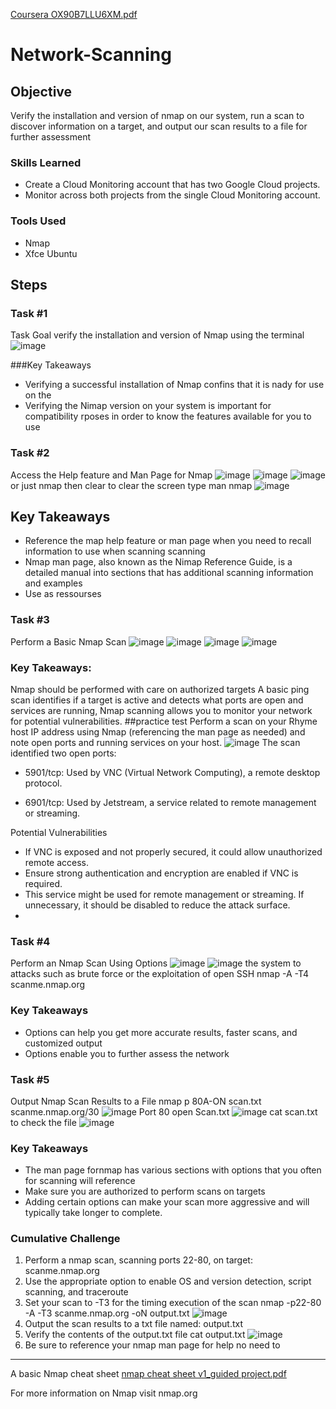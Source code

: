 [Coursera OX90B7LLU6XM.pdf](https://github.com/user-attachments/files/18872020/Coursera.OX90B7LLU6XM.pdf)
# Network-Scanning



## Objective

Verify the installation and version of nmap on our system, run a scan to discover information on a target, and output our scan results to a file for further assessment


### Skills Learned

- Create a Cloud Monitoring account that has two Google Cloud projects.
- Monitor across both projects from the single Cloud Monitoring account.

### Tools Used
- Nmap
- Xfce Ubuntu


## Steps
### Task #1
Task Goal verify the installation and version of Nmap using the terminal
![image](https://github.com/user-attachments/assets/6c2da612-b0c3-49d9-b3bb-ff8730c83734)

###Key Takeaways
- Verifying a successful installation of Nmap confins that it is nady for use on the
- Verifying the Nimap version on your system is important for compatibility rposes in order to know the features available for you to use

### Task #2
Access the Help feature and Man Page for Nmap
![image](https://github.com/user-attachments/assets/0602a0b1-9374-4fde-9f16-b2611d8f4b8c)
![image](https://github.com/user-attachments/assets/23449dde-8b7b-41d9-b49b-3562beebd56d)
![image](https://github.com/user-attachments/assets/6ed434bb-765a-459a-ade8-123f73dc3dde)
or just nmap then clear to clear the screen
type man nmap
![image](https://github.com/user-attachments/assets/ddd9bf9e-8a01-4d43-99cc-cdae0d8ccbb6)


## Key Takeaways
- Reference the map help feature or man page when you need to recall information to use when scanning scanning
- Nmap man page, also known as the Nimap Reference Guide, is a detailed manual into sections that has additional scanning information and examples
- Use as ressourses
### Task #3
Perform a Basic Nmap Scan
![image](https://github.com/user-attachments/assets/d498ee07-c19d-4971-8f03-a8be5a362c25)
![image](https://github.com/user-attachments/assets/95cbd279-9101-4a6b-b6ea-17a150c18577)
![image](https://github.com/user-attachments/assets/f7852a6f-3df3-4826-8bd5-0af5a6f20792)
![image](https://github.com/user-attachments/assets/40908db1-218f-4953-8d6d-db85cff035de)
### Key Takeaways:
Nmap should be performed with care on authorized targets
A basic ping scan identifies if a target is active and detects what ports are open
and services are running,
Nmap scanning allows you to monitor your network for potential vulnerabilities.
##practice test
Perform a scan on your Rhyme host IP address using Nmap (referencing the man page as needed) and note open ports and running services on your host.
![image](https://github.com/user-attachments/assets/2893b679-a142-4396-8e86-ed950239ca8d)
The scan identified two open ports:
- 5901/tcp: Used by VNC (Virtual Network Computing), a remote desktop protocol.

- 6901/tcp: Used by Jetstream, a service related to remote management or streaming.

Potential Vulnerabilities
- If VNC is exposed and not properly secured, it could allow unauthorized remote access.
- Ensure strong authentication and encryption are enabled if VNC is required.
- This service might be used for remote management or streaming. If unnecessary, it should be disabled to reduce the attack surface.
- 
### Task #4
Perform an Nmap Scan Using Options
![image](https://github.com/user-attachments/assets/ced82610-8f5f-4e03-871f-de795500da3c)
![image](https://github.com/user-attachments/assets/1d563062-c6e6-41e1-a7b4-1394b1f27f45)
the system to attacks such as brute force or the exploitation of open SSH
nmap -A -T4 scanme.nmap.org
### Key Takeaways
- Options can help you get more accurate results, faster scans, and customized output
- Options enable you to further assess the network
### Task #5
Output Nmap Scan Results to a File
nmap p 80A-ON scan.txt scanme.nmap.org/30
![image](https://github.com/user-attachments/assets/c8c15ef9-b8dc-4c75-97eb-490dedf9b099)
Port 80 open
Scan.txt
![image](https://github.com/user-attachments/assets/f083a360-f2c5-4278-a675-874fe7767edd)
cat scan.txt to check the file
![image](https://github.com/user-attachments/assets/12e33bbe-3251-4042-8728-c5b5bf587e12)
### Key Takeaways
- The man page fornmap has various sections with options that you often for scanning will reference
- Make sure you are authorized to perform scans on targets
- Adding certain options can make your scan more aggressive and will typically take longer to complete.
### Cumulative Challenge
1) Perform a nmap scan, scanning ports 22-80, on target: scanme.nmap.org
2) Use the appropriate option to enable OS and version detection, script scanning, and traceroute
3) Set your scan to -T3 for the timing execution of the scan
nmap -p22-80 -A -T3 scanme.nmap.org -oN output.txt
![image](https://github.com/user-attachments/assets/b0ea9bc5-ef71-4ee1-bf5a-bf0aa4c29881)
4) Output the scan results to a txt file named: output.txt
5) Verify the contents of the output.txt file
cat output.txt
![image](https://github.com/user-attachments/assets/d6020061-7f8e-4136-9fa8-5597d49c957b)
6) Be sure to reference your nmap man page for help
no need to
***
A basic Nmap cheat sheet
[nmap cheat sheet v1_guided project.pdf](https://github.com/user-attachments/files/18871874/nmap.cheat.sheet.v1_guided.project.pdf)

For more information on Nmap visit 
nmap.org
  
